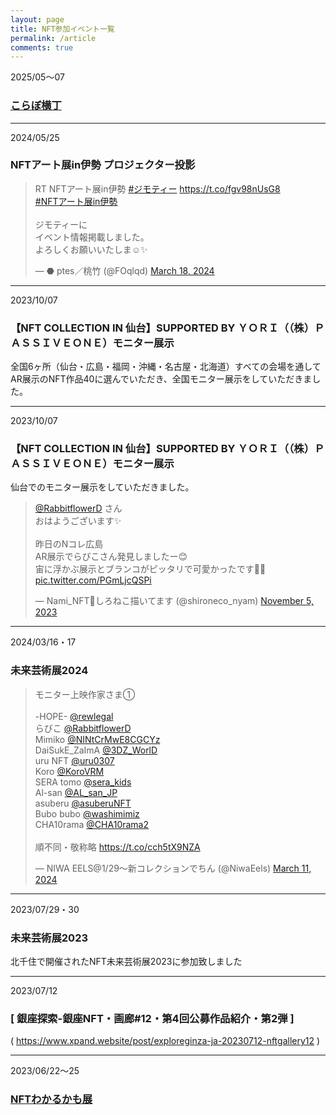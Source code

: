 ```yaml
---
layout: page
title: NFT参加イベント一覧
permalink: /article
comments: true
---
```

  
2025/05～07　
### [ こらぼ横丁 ]( https://newrabi.rabbitflowerdiary.com/collabo202505 )  
  

***
2024/05/25  
### NFTアート展in伊勢 プロジェクター投影  
<blockquote class="twitter-tweet"><p lang="ja" dir="ltr">RT NFTアート展in伊勢 <a href="https://twitter.com/hashtag/%E3%82%B8%E3%83%A2%E3%83%86%E3%82%A3%E3%83%BC?src=hash&amp;ref_src=twsrc%5Etfw">#ジモティー</a> <a href="https://t.co/fgv98nUsG8">https://t.co/fgv98nUsG8</a><br> <a href="https://twitter.com/hashtag/NFT%E3%82%A2%E3%83%BC%E3%83%88%E5%B1%95in%E4%BC%8A%E5%8B%A2?src=hash&amp;ref_src=twsrc%5Etfw">#NFTアート展in伊勢</a> <br><br>ジモティーに<br>イベント情報掲載しました。<br>よろしくお願いいたしま☺️✨</p>&mdash; ⬣ ptes／桃竹 (@FOqlqd) <a href="https://twitter.com/FOqlqd/status/1769599494822494295?ref_src=twsrc%5Etfw">March 18, 2024</a></blockquote> <script async src="https://platform.twitter.com/widgets.js" charset="utf-8"></script>   
  

***
2023/10/07  
### 【NFT COLLECTION IN 仙台】SUPPORTED BY ＹＯＲＩ（（株）ＰＡＳＳＩＶＥＯＮＥ）モニター展示  
全国6ヶ所（仙台・広島・福岡・沖縄・名古屋・北海道）すべての会場を通して AR展示のNFT作品40に選んでいただき、全国モニター展示をしていただきました。  
  

***
2023/10/07  
### 【NFT COLLECTION IN 仙台】SUPPORTED BY ＹＯＲＩ（（株）ＰＡＳＳＩＶＥＯＮＥ）モニター展示  
仙台でのモニター展示をしていただきました。  

<blockquote class="twitter-tweet"><p lang="ja" dir="ltr"><a href="https://twitter.com/RabbitflowerD?ref_src=twsrc%5Etfw">@RabbitflowerD</a> さん<br>おはようございます✨<br><br>昨日のNコレ広島<br>AR展示でらびこさん発見しましたー😊<br>宙に浮かぶ展示とブランコがピッタリで可愛かったです💖✨ <a href="https://t.co/PGmLjcQSPi">pic.twitter.com/PGmLjcQSPi</a></p>&mdash; Nami_NFT🤍しろねこ描いてます (@shironeco_nyam) <a href="https://twitter.com/shironeco_nyam/status/1720957138317836407?ref_src=twsrc%5Etfw">November 5, 2023</a></blockquote> <script async src="https://platform.twitter.com/widgets.js" charset="utf-8"></script>
 

***
2024/03/16・17  
### 未来芸術展2024  
<blockquote class="twitter-tweet"><p lang="ja" dir="ltr">モニター上映作家さま①<br><br>-HOPE- <a href="https://twitter.com/rewlegal?ref_src=twsrc%5Etfw">@rewlegal</a><br>らびこ <a href="https://twitter.com/RabbitflowerD?ref_src=twsrc%5Etfw">@RabbitflowerD</a><br>Mimiko <a href="https://twitter.com/NINtCrMwE8CGCYz?ref_src=twsrc%5Etfw">@NINtCrMwE8CGCYz</a><br>DaiSukE_ZaImA <a href="https://twitter.com/3DZ_WorlD?ref_src=twsrc%5Etfw">@3DZ_WorlD</a><br>uru NFT <a href="https://twitter.com/uru0307?ref_src=twsrc%5Etfw">@uru0307</a><br>Koro <a href="https://twitter.com/KoroVRM?ref_src=twsrc%5Etfw">@KoroVRM</a><br>SERA tomo <a href="https://twitter.com/sera_kids?ref_src=twsrc%5Etfw">@sera_kids</a><br>Al-san <a href="https://twitter.com/AL_san_JP?ref_src=twsrc%5Etfw">@AL_san_JP</a><br>asuberu <a href="https://twitter.com/asuberuNFT?ref_src=twsrc%5Etfw">@asuberuNFT</a><br>Bubo bubo <a href="https://twitter.com/washimimiz?ref_src=twsrc%5Etfw">@washimimiz</a><br>CHA10rama <a href="https://twitter.com/CHA10rama2?ref_src=twsrc%5Etfw">@CHA10rama2</a><br><br>順不同・敬称略 <a href="https://t.co/cch5tX9NZA">https://t.co/cch5tX9NZA</a></p>&mdash; NIWA EELS@1/29〜新コレクションでちん (@NiwaEels) <a href="https://twitter.com/NiwaEels/status/1767035688137183380?ref_src=twsrc%5Etfw">March 11, 2024</a></blockquote> <script async src="https://platform.twitter.com/widgets.js" charset="utf-8"></script>  
  

***
2023/07/29・30  
### 未来芸術展2023  
北千住で開催されたNFT未来芸術展2023に参加致しました  
  

***
2023/07/12  
### [ 銀座探索-銀座NFT・画廊#12・第4回公募作品紹介・第2弾 ]  
( https://www.xpand.website/post/exploreginza-ja-20230712-nftgallery12 )  

  
***
2023/06/22～25  
### [ NFTわかるかも展 ]( http://nft-wakarukamo.laughing-cube.com/ )   

